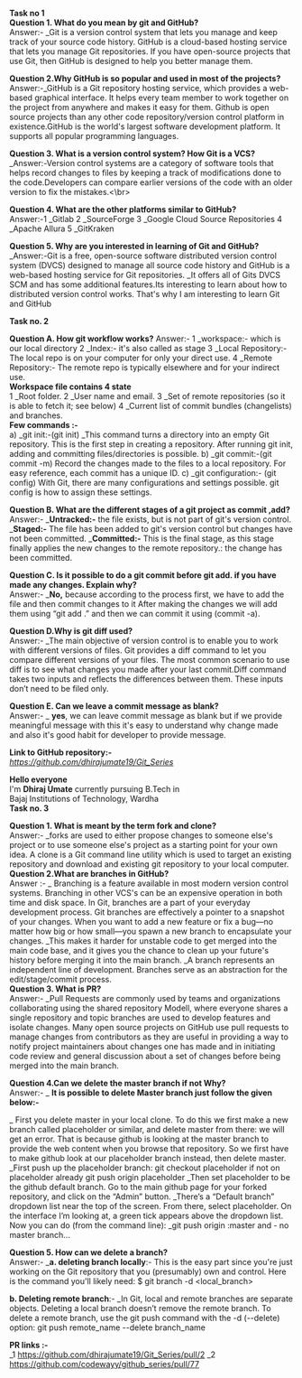 **Task no 1** \
**Question 1. What do you mean by git and GitHub?** \
Answer:- _Git is a version control system that lets you manage and keep track of your source code history. GitHub is a cloud-based hosting service that lets you manage Git repositories. If you have open-source projects that use Git, then GitHub is designed to help you better manage them. 

**Question 2.Why GitHub is so popular and used in most of the projects?** \
Answer:-_GitHub is a Git repository hosting service, which provides a web-based graphical interface. It helps every team member to work together on the project from anywhere and makes it easy for them. Github is open source projects than any other code repository/version control platform in existence.GitHub is the world's largest software development platform. It supports all popular programming languages.

**Question 3. What is a version control system? How Git is a VCS?** \
_Answer:-Version control systems are a category of software tools that helps record changes to files by keeping a track of modifications done to the code.Developers can compare earlier versions of the code with an older version to fix the mistakes.<\br>

**Question 4. What are the other platforms similar to GitHub?** \
Answer:-1 _Gitlab
2 _SourceForge
3 _Google Cloud Source Repositories
4 _Apache Allura
5 _GitKraken 

**Question 5. Why are you interested in learning of Git and GitHub?** \
_Answer:-Git is a free, open-source software distributed version control system (DVCS) designed to manage all source code history and GitHub is a web-based hosting service for Git repositories. _It offers all of Gits DVCS SCM and has some additional features.Its interesting to learn about how to distributed version control works. That's why I am interesting to learn Git and GitHub


**Task no. 2** 


**Question A. How git workflow works?** 
Answer:-
1 _workspace:-  which is our local directory
2 _Index:- it's also called as stage 
3 _Local Repository:-The local repo is on your computer for only your direct use.
4 _Remote Repository:- The remote repo is typically elsewhere and for your indirect use. \
**Workspace file contains 4 state**  \
1 _Root folder.
2 _User name and email.
3 _Set of remote repositories (so it is able to fetch it; see below)
4 _Current list of commit bundles (changelists) and branches. \
**Few commands :-** \
a) _git init:-(git init) 
_This command turns a directory into an empty Git repository. This is the first step in creating a repository. After running git init, adding and committing files/directories is possible.
b) _git commit:-(git commit -m) 
Record the changes made to the files to a local repository. For easy reference, each commit has a unique ID.
c) _git configuration:- (git config) 
With Git, there are many configurations and settings possible. git config is how to assign these settings.

**Question B. What are the different stages of a git project as commit ,add?** \
Answer:- _**Untracked:-** the file exists, but is not part of git's version control. 
_**Staged:-** The file has been added to git's version control but changes have not been committed. 
_**Committed:-** This is the final stage, as this stage finally applies the new changes to the remote repository.: the change has been committed. 

**Question C. Is it possible to do a git commit before git add. if you have made any changes. Explain why?** \
Answer:- _**No,** because according to the process
first, we have to add the file and then commit changes to it
After making the changes we will add them using “git add .”
and then we can commit it using (commit -a).

**Question D.Why is git diff used?** \
Answer:- _The main objective of version control is to enable you to work with different versions of files. Git provides a diff command to let you compare different versions of your files. The most common scenario to use diff is to see what changes you made after your last commit.Diff command takes two inputs and reflects the differences between them. These inputs don’t need to be filed only. 


**Question E. Can we leave a commit message as blank?** \
Answer:- _ **yes**, we can leave commit message as blank but if we provide meaningful message with this it's easy to understand  why change made and also it's good habit for developer to provide message. 

**Link to GitHub repository:-** \
_https://github.com/dhirajumate19/Git_Series_

**Hello everyone** \
I'm **Dhiraj Umate** currently pursuing B.Tech in \
Bajaj Institutions of Technology, Wardha \
**Task no. 3**

**Question 1. What is meant by the term fork and clone?** \
Answer:- _forks are used to either propose changes to someone else's project or to use someone else's project as a starting point for your own idea.
A clone is a Git command line utility which is used to target an existing repository and download and existing git repository to your local computer. \
**Question 2.What are branches in GitHub?** \
Answer :- _ Branching is a feature available in most modern version control systems. Branching in other VCS's can be an expensive operation in both time and disk space. In Git, branches are a part of your everyday development process. Git branches are effectively a pointer to a snapshot of your changes. When you want to add a new feature or fix a bug—no matter how big or how small—you spawn a new branch to encapsulate your changes. _This makes it harder for unstable code to get merged into the main code base, and it gives you the chance to clean up your future's history before merging it into the main branch. _A branch represents an independent line of development. Branches serve as an abstraction for the edit/stage/commit process. \
**Question 3. What is PR?** \
Answer:- _Pull Requests are commonly used by teams and organizations collaborating using the  shared repository Modell, where everyone shares a single repository and topic branches are used to develop features and isolate changes. Many open source projects on GitHub use pull requests to manage changes from contributors as they are useful in providing a way to notify project maintainers about changes one has made and in initiating code review and general discussion about a set of changes before being merged into the main branch.

**Question 4.Can we delete the master branch if not Why?** \
Answer:- _ **It is possible to delete Master branch just follow the  given below:-**

  _ First you delete master in your local clone. To do this we first make a new branch called placeholder or similar, and delete master from there:
we will get an error. That is because github is looking at the master branch to provide the web content when you browse that repository. So we first have to make github look at our placeholder branch instead, then delete master.
_First push up the placeholder branch:
git checkout placeholder  if not on placeholder already
git push origin placeholder
  _Then set placeholder to be the github default branch. Go to the main github page for your forked repository, and click on the “Admin” button.
_There’s a “Default branch” dropdown list near the top of the screen. From there, select placeholder. On the interface I’m looking at, a green tick appears above the dropdown list. Now you can do (from the command line):
_git push origin :master and - no master branch...

**Question 5. How can we delete a branch?** \
Answer:- _**a. deleting branch locally**:- This is the easy part since you're just working on the Git repository that you (presumably) own and control. Here is the command you'll likely need:
$ git branch -d <local_branch>

**b. Deleting remote branch**:- _In Git, local and remote branches are separate objects. Deleting a local branch doesn’t remove the remote branch. To delete a remote branch, use the git push command with the -d (--delete) option:
git push remote_name --delete branch_name


**PR links :-** \
_1 https://github.com/dhirajumate19/Git_Series/pull/2
_2 https://github.com/codewayy/github_series/pull/77
